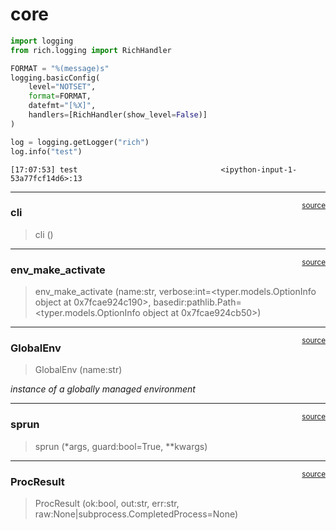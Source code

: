 # core


<!-- WARNING: THIS FILE WAS AUTOGENERATED! DO NOT EDIT! -->

``` python
import logging
from rich.logging import RichHandler

FORMAT = "%(message)s"
logging.basicConfig(
    level="NOTSET",
    format=FORMAT,
    datefmt="[%X]",
    handlers=[RichHandler(show_level=False)]
)

log = logging.getLogger("rich")
log.info("test")
```

    [17:07:53] test                                <ipython-input-1-53a77fcf14d6>:13

------------------------------------------------------------------------

<a
href="https://github.com/tkukurin/pygenv/blob/main/pygenv/core.py#L137"
target="_blank" style="float:right; font-size:smaller">source</a>

### cli

>  cli ()

------------------------------------------------------------------------

<a
href="https://github.com/tkukurin/pygenv/blob/main/pygenv/core.py#L110"
target="_blank" style="float:right; font-size:smaller">source</a>

### env_make_activate

>  env_make_activate (name:str, verbose:int=<typer.models.OptionInfo object
>                         at 0x7fcae924c190>,
>                         basedir:pathlib.Path=<typer.models.OptionInfo object
>                         at 0x7fcae924cb50>)

------------------------------------------------------------------------

<a
href="https://github.com/tkukurin/pygenv/blob/main/pygenv/core.py#L62"
target="_blank" style="float:right; font-size:smaller">source</a>

### GlobalEnv

>  GlobalEnv (name:str)

*instance of a globally managed environment*

------------------------------------------------------------------------

<a
href="https://github.com/tkukurin/pygenv/blob/main/pygenv/core.py#L41"
target="_blank" style="float:right; font-size:smaller">source</a>

### sprun

>  sprun (*args, guard:bool=True, **kwargs)

------------------------------------------------------------------------

<a
href="https://github.com/tkukurin/pygenv/blob/main/pygenv/core.py#L34"
target="_blank" style="float:right; font-size:smaller">source</a>

### ProcResult

>  ProcResult (ok:bool, out:str, err:str,
>                  raw:None|subprocess.CompletedProcess=None)

